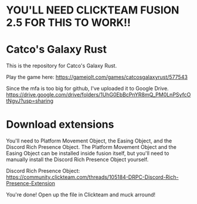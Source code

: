 # YOU'LL NEED CLICKTEAM FUSION 2.5 FOR THIS TO WORK!!

# Catco's Galaxy Rust
This is the repository for Catco's Galaxy Rust.

Play the game here: https://gamejolt.com/games/catcosgalaxyrust/577543

Since the mfa is too big for github, I've uploaded it to Google Drive.
https://drive.google.com/drive/folders/1UhG0EbBcPnYR8mQ_PM0LnPSyfcOtNgvJ?usp=sharing

# Download extensions 
You'll need to Platform Movement Object, the Easing Object, and the Discord Rich Presence Object. The Platform Movement Object and the Easing Object can be installed inside fusion itself, but you'll need to manually install the Discord Rich Presence Object yourself.

Discord Rich Presence Object: https://community.clickteam.com/threads/105184-DRPC-Discord-Rich-Presence-Extension

You're done! Open up the file in Clickteam and muck arround!
